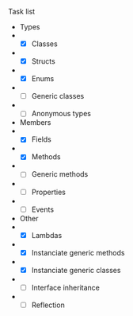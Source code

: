 Task list
- Types
- - [x] Classes
- - [x] Structs
- - [x] Enums
- - [ ] Generic classes
- - [ ] Anonymous types
- Members
- - [x] Fields
- - [x] Methods
- - [ ] Generic methods
- - [ ] Properties
- - [ ] Events
- Other
- - [x] Lambdas
- - [x] Instanciate generic methods
- - [x] Instanciate generic classes
- - [ ] Interface inheritance
- - [ ] Reflection
